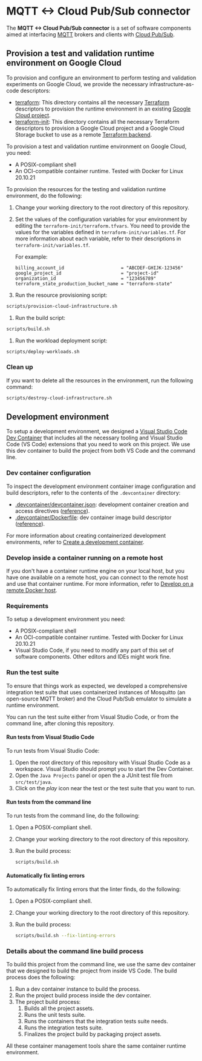 # MQTT <-> Cloud Pub/Sub connector

The **MQTT <-> Cloud Pub/Sub connector** is a set of software components aimed
at interfacing [MQTT](https://mqtt.org/) brokers and clients with
[Cloud Pub/Sub](https://cloud.google.com/pubsub).

## Provision a test and validation runtime environment on Google Cloud

To provision and configure an environment to perform testing and validation experiments
on Google Cloud, we provide the necessary infrastructure-as-code descriptors:

- [terraform](terraform): This directory contains all the necessary [Terraform](https://www.terraform.io/)
    descriptors to provision the runtime environment in an existing
    [Google Cloud project](https://cloud.google.com/resource-manager/docs/cloud-platform-resource-hierarchy#projects).
- [terraform-init](terraform-init): This directory contains all the necessary Terraform descriptors
    to provision a Google Cloud project and a Google Cloud Storage bucket to use as a
    remote [Terraform backend](https://developer.hashicorp.com/terraform/language/settings/backends/configuration).

To provision a test and validation runtime environment on Google Cloud, you need:

- A POSIX-compliant shell
- An OCI-compatible container runtime. Tested with Docker for Linux 20.10.21

To provision the resources for the testing and validation runtime environment, do the following:

1. Change your working directory to the root directory of this repository.
1. Set the values of the configuration variables for your environment by editing the `terraform-init/terraform.tfvars`.
    You need to provide the values for the variables defined in `terraform-init/variables.tf`. For more information about
    each variable, refer to their descriptions in `terraform-init/variables.tf`.

    For example:

    ```hcl
    billing_account_id                     = "ABCDEF-GHIJK-123456"
    google_project_id                      = "project-id"
    organization_id                        = "123456789"
    terraform_state_production_bucket_name = "terraform-state"
    ```

1. Run the resource provisioning script:

```sh
scripts/provision-cloud-infrastructure.sh
```

1. Run the build script:

```sh
scripts/build.sh
```

1. Run the workload deployment script:

```sh
scripts/deploy-workloads.sh
```

### Clean up

If you want to delete all the resources in the environment, run the following command:

```sh
scripts/destroy-cloud-infrastructure.sh
```

## Development environment

To setup a development environment, we designed a [Visual Studio Code Dev Container](https://code.visualstudio.com/docs/devcontainers/containers)
that includes all the necessary tooling and Visual Studio Code (VS Code) extensions that you
need to work on this project. We use this dev container to build the project from
both VS Code and the command line.

### Dev container configuration

To inspect the development environment container image configuration and build descriptors,
refer to the contents of the `.devcontainer` directory:

- [.devcontainer/devcontainer.json](.devcontainer/devcontainer.json): development container creation and access directives ([reference](https://code.visualstudio.com/docs/remote/devcontainerjson-reference)).
- [.devcontainer/Dockerfile](.devcontainer/Dockerfile): dev container image build descriptor ([reference](https://docs.docker.com/engine/reference/builder/)).

For more information about creating containerized development environments,
refer to [Create a development container](https://code.visualstudio.com/docs/remote/create-dev-container).

### Develop inside a container running on a remote host

If you don't have a container runtime engine on your local host, but you have one available on
a remote host, you can connect to the remote host and use that container runtime.
For more information, refer to
[Develop on a remote Docker host](https://code.visualstudio.com/remote/advancedcontainers/develop-remote-host).

### Requirements

To setup a development environment you need:

- A POSIX-compliant shell
- An OCI-compatible container runtime. Tested with Docker for Linux 20.10.21
- Visual Studio Code, if you need to modify any part of this set of software components. Other editors and IDEs might work fine.

### Run the test suite

To ensure that things work as expected, we developed a comprehensive integration test suite that uses
containerized instances of Mosquitto (an open-source MQTT broker) and the Cloud Pub/Sub emulator to
simulate a runtime environment.

You can run the test suite either from Visual Studio Code, or from the command line, after cloning this
repository.

#### Run tests from Visual Studio Code

To run tests from Visual Studio Code:

1. Open the root directory of this repository with Visual Studio Code as a workspace.
    Visual Studio should prompt you to start the Dev Container.
2. Open the `Java Projects` panel or open the a JUnit test file from `src/test/java`.
3. Click on the _play_ icon near the test or the test suite that you want to run.

#### Run tests from the command line

To run tests from the command line, do the following:

1. Open a POSIX-compliant shell.
2. Change your working directory to the root directory of this repository.
3. Run the build process:

    ```sh
    scripts/build.sh
    ```

#### Automatically fix linting errors

To automatically fix linting errors that the linter finds, do the following:

1. Open a POSIX-compliant shell.
2. Change your working directory to the root directory of this repository.
3. Run the build process:

    ```sh
    scripts/build.sh --fix-linting-errors
    ```

### Details about the command line build process

To build this project from the command line, we use the same dev container that
we designed to build the project from inside VS Code. The build process does the
following:

1. Run a dev container instance to build the process.
1. Run the project build process inside the dev container.
1. The project build process:
    1. Builds all the project assets.
    1. Runs the unit tests suite.
    1. Runs the containers that the integration tests suite needs.
    1. Runs the integration tests suite.
    1. Finalizes the project build by packaging project assets.

All these container management tools share the same container runtime environment.
